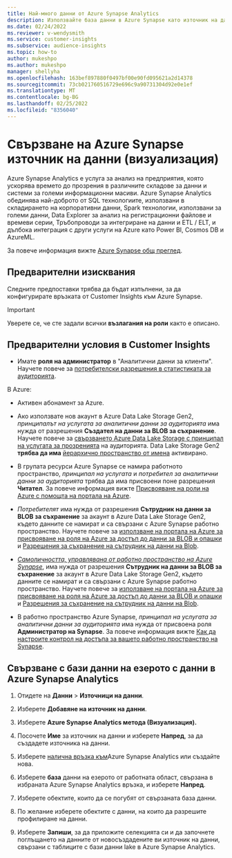 ```yaml
---
title: Най-много данни от Azure Synapse Analytics
description: Използвайте база данни в Azure Synapse като източник на данни в Dynamics 365 Customer Insights.
ms.date: 02/24/2022
ms.reviewer: v-wendysmith
ms.service: customer-insights
ms.subservice: audience-insights
ms.topic: how-to
author: mukeshpo
ms.author: mukeshpo
manager: shellyha
ms.openlocfilehash: 163bef897880f0497bf00e90fd095621a2d14378
ms.sourcegitcommit: 73cb021760516729e696c9a90731304d92e0e1ef
ms.translationtype: MT
ms.contentlocale: bg-BG
ms.lasthandoff: 02/25/2022
ms.locfileid: "8356040"
---
```

# <a name="connect-an-azure-synapse-data-source-preview"></a>Свързване на Azure Synapse източник на данни (визуализация)

Azure Synapse Analytics е услуга за анализ на предприятия, която ускорява времето до прозрения в различните складове за данни и системи за големи информационни масиви. Azure Synapse Analytics обединява най-доброто от SQL технологиите, използвани в складирането на корпоративни данни, Spark технологии, използвани за големи данни, Data Explorer за анализ на регистрационни файлове и времеви серии, Тръбопроводи за интегриране на данни и ETL / ELT, и дълбока интеграция с други услуги на Azure като Power BI, Cosmos DB и AzureML.

За повече информация вижте [Azure Synapse общ преглед](/azure/synapse-analytics/overview-what-is).

## <a name="prerequisites"></a>Предварителни изисквания

Следните предпоставки трябва да бъдат изпълнени, за да конфигурирате връзката от Customer Insights към Azure Synapse.

> [!IMPORTANT]
> Уверете се, че сте задали всички **възлагания на роли** както е описано.  

## <a name="prerequisites-in-customer-insights"></a>Предварителни условия в Customer Insights

* Имате **роля на администратор** в "Аналитични данни за клиенти". Научете повече за [потребителски разрешения в статистиката за аудиторията](permissions.md#assign-roles-and-permissions).

В Azure: 

- Активен абонамент за Azure.

- Ако използвате нов акаунт в Azure Data Lake Storage Gen2, *принципалът на услугата за аналитични данни за аудиторията* има нужда от разрешения **Създател на данни за BLOB за съхранение**. Научете повече за [свързването Azure Data Lake Storage с принципал на услугата за прозренията](connect-service-principal.md) на аудиторията. Data Lake Storage Gen2 **трябва да има** [ йерархично пространство от имена](/azure/storage/blobs/data-lake-storage-namespace) активирано.

- В групата ресурси Azure Synapse се намира работното пространство, *принципал на услугата* и *потребител за аналитични данни за аудиторията* трябва да има присвоени поне разрешения **Читател**. За повече информация вижте [Присвояване на роли на Azure с помощта на портала на Azure](/azure/role-based-access-control/role-assignments-portal).

- *Потребителят* има нужда от разрешения **Сътрудник на данни за BLOB за съхранение** за акаунт в Azure Data Lake Storage Gen2, където данните се намират и са свързани с Azure Synapse работно пространство. Научете повече за [използване на портала на Azure за присвояване на роля на Azure за достъп до данни за BLOB и опашки](/azure/storage/common/storage-auth-aad-rbac-portal) и [Разрешения за съхранение на сътрудник на данни на Blob](/azure/role-based-access-control/built-in-roles#storage-blob-data-contributor).

- *[Самоличността, управлявана от работно пространство на Azure Synapse](/azure/synapse-analytics/security/synapse-workspace-managed-identity)*, има нужда от разрешения **Сътрудник на данни за BLOB за съхранение** за акаунт в Azure Data Lake Storage Gen2, където данните се намират и са свързани с Azure Synapse работно пространство. Научете повече за [използване на портала на Azure за присвояване на роля на Azure за достъп до данни за BLOB и опашки](/azure/storage/common/storage-auth-aad-rbac-portal) и [Разрешения за съхранение на сътрудник на данни на Blob](/azure/role-based-access-control/built-in-roles#storage-blob-data-contributor).

- В работно пространство Azure Synapse, *принципал на услугата за аналитични данни за аудиторията* има нужда от присвоена роля **Администратор на Synapse**. За повече информация вижте [Как да настроите контрол на достъпа за вашето работно пространство на Synapse](/azure/synapse-analytics/security/how-to-set-up-access-control).

## <a name="connect-to-data-lake-databases-in-azure-synapse-analytics"></a>Свързване с бази данни на езерото с данни в Azure Synapse Analytics

1. Отидете на **Данни** > **Източници на данни**.

1. Изберете **Добавяне на източник на данни**.

1. Изберете **Azure Synapse Analytics метода (Визуализация).**

1. Посочете **Име** за източник на данни и изберете **Напред**, за да създадете източника на данни. 

1. Изберете [налична връзка към](connections.md)Azure Synapse Analytics или създайте нова.

1. Изберете **база** данни на езерото от работната област, свързана в избраната Azure Synapse Analytics връзка, и изберете **Напред**.

1. Изберете обектите, които да се погубят от свързаната база данни. 

1. По желание изберете обектите с данни, на които да разрешите профилиране на данни. 

1. Изберете **Запиши**, за да приложите селекцията си и да започнете поглъщането на данните от новосъздадените ви източник на данни, свързани с таблиците с бази данни lake в Azure Synapse Analytics.
